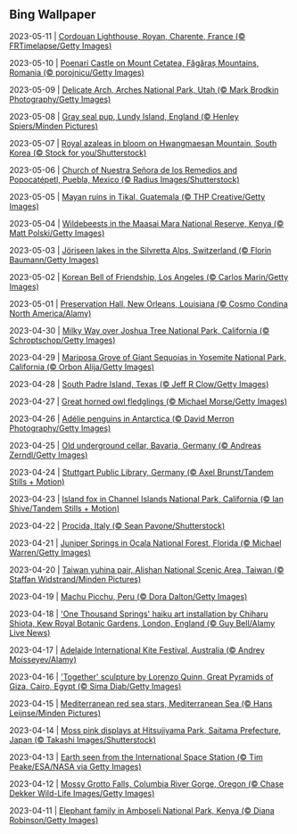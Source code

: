 ## Bing Wallpaper
2023-05-11 | [Cordouan Lighthouse, Royan, Charente, France (© FRTimelapse/Getty Images)](./wallpaper/2023-05-11.jpg) 

2023-05-10 | [Poenari Castle on Mount Cetatea, Făgăraș Mountains, Romania (© porojnicu/Getty Images)](./wallpaper/2023-05-10.jpg) 

2023-05-09 | [Delicate Arch, Arches National Park, Utah (© Mark Brodkin Photography/Getty Images)](./wallpaper/2023-05-09.jpg) 

2023-05-08 | [Gray seal pup, Lundy Island, England (© Henley Spiers/Minden Pictures)](./wallpaper/2023-05-08.jpg) 

2023-05-07 | [Royal azaleas in bloom on Hwangmaesan Mountain, South Korea (© Stock for you/Shutterstock)](./wallpaper/2023-05-07.jpg) 

2023-05-06 | [Church of Nuestra Señora de los Remedios and Popocatépetl, Puebla, Mexico (© Radius Images/Shutterstock)](./wallpaper/2023-05-06.jpg) 

2023-05-05 | [Mayan ruins in Tikal, Guatemala (© THP Creative/Getty Images)](./wallpaper/2023-05-05.jpg) 

2023-05-04 | [Wildebeests in the Maasai Mara National Reserve, Kenya (© Matt Polski/Getty Images)](./wallpaper/2023-05-04.jpg) 

2023-05-03 | [Jöriseen lakes in the Silvretta Alps, Switzerland (© Florin Baumann/Getty Images)](./wallpaper/2023-05-03.jpg) 

2023-05-02 | [Korean Bell of Friendship, Los Angeles (© Carlos Marin/Getty Images)](./wallpaper/2023-05-02.jpg) 

2023-05-01 | [Preservation Hall, New Orleans, Louisiana (© Cosmo Condina North America/Alamy)](./wallpaper/2023-05-01.jpg) 

2023-04-30 | [Milky Way over Joshua Tree National Park, California (© Schroptschop/Getty Images)](./wallpaper/2023-04-30.jpg) 

2023-04-29 | [Mariposa Grove of Giant Sequoias in Yosemite National Park, California (© Orbon Alija/Getty Images)](./wallpaper/2023-04-29.jpg) 

2023-04-28 | [South Padre Island, Texas (© Jeff R Clow/Getty Images)](./wallpaper/2023-04-28.jpg) 

2023-04-27 | [Great horned owl fledglings (© Michael Morse/Getty Images)](./wallpaper/2023-04-27.jpg) 

2023-04-26 | [Adélie penguins in Antarctica (© David Merron Photography/Getty Images)](./wallpaper/2023-04-26.jpg) 

2023-04-25 | [Old underground cellar, Bavaria, Germany (© Andreas Zerndl/Getty Images)](./wallpaper/2023-04-25.jpg) 

2023-04-24 | [Stuttgart Public Library, Germany (© Axel Brunst/Tandem Stills + Motion)](./wallpaper/2023-04-24.jpg) 

2023-04-23 | [Island fox in Channel Islands National Park, California (© Ian Shive/Tandem Stills + Motion)](./wallpaper/2023-04-23.jpg) 

2023-04-22 | [Procida, Italy (© Sean Pavone/Shutterstock)](./wallpaper/2023-04-22.jpg) 

2023-04-21 | [Juniper Springs in Ocala National Forest, Florida (© Michael Warren/Getty Images)](./wallpaper/2023-04-21.jpg) 

2023-04-20 | [Taiwan yuhina pair, Alishan National Scenic Area, Taiwan (© Staffan Widstrand/Minden Pictures)](./wallpaper/2023-04-20.jpg) 

2023-04-19 | [Machu Picchu, Peru (© Dora Dalton/Getty Images)](./wallpaper/2023-04-19.jpg) 

2023-04-18 | ['One Thousand Springs' haiku art installation by Chiharu Shiota, Kew Royal Botanic Gardens, London, England (© Guy Bell/Alamy Live News)](./wallpaper/2023-04-18.jpg) 

2023-04-17 | [Adelaide International Kite Festival, Australia (© Andrey Moisseyev/Alamy)](./wallpaper/2023-04-17.jpg) 

2023-04-16 | ['Together' sculpture by Lorenzo Quinn, Great Pyramids of Giza, Cairo, Egypt (© Sima Diab/Getty Images)](./wallpaper/2023-04-16.jpg) 

2023-04-15 | [Mediterranean red sea stars, Mediterranean Sea (© Hans Leijnse/Minden Pictures)](./wallpaper/2023-04-15.jpg) 

2023-04-14 | [Moss pink displays at Hitsujiyama Park, Saitama Prefecture, Japan (© Takashi Images/Shutterstock)](./wallpaper/2023-04-14.jpg) 

2023-04-13 | [Earth seen from the International Space Station (© Tim Peake/ESA/NASA via Getty Images)](./wallpaper/2023-04-13.jpg) 

2023-04-12 | [Mossy Grotto Falls, Columbia River Gorge, Oregon (© Chase Dekker Wild-Life Images/Getty Images)](./wallpaper/2023-04-12.jpg) 

2023-04-11 | [Elephant family in Amboseli National Park, Kenya (© Diana Robinson/Getty Images)](./wallpaper/2023-04-11.jpg) 

